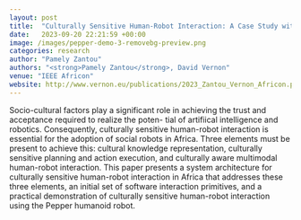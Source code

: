 ```yaml
---
layout: post
title:  "Culturally Sensitive Human-Robot Interaction: A Case Study with the Pepper Humanoid Robot"
date:   2023-09-20 22:21:59 +00:00
image: /images/pepper-demo-3-removebg-preview.png
categories: research
author: "Pamely Zantou"
authors: "<strong>Pamely Zantou</strong>, David Vernon"
venue: "IEEE Africon"
website: http://www.vernon.eu/publications/2023_Zantou_Vernon_Africon.pdf
---
```

Socio-cultural factors play a significant role in achieving the trust and acceptance required to realize the poten-
tial of artifiical intelligence and robotics. Consequently, culturally sensitive human-robot interaction is essential for the adoption of social robots in Africa. Three elements must be present to achieve this: cultural knowledge representation, culturally sensitive planning and action execution, and culturally aware multimodal human-robot interaction. This paper presents a system architecture for culturally sensitive human-robot interaction in Africa that addresses these three elements, an initial set of software interaction primitives, and a practical demonstration of culturally sensitive human-robot interaction using the Pepper humanoid robot. 
